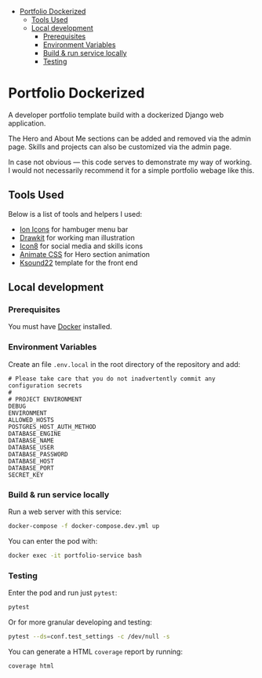 <!-- START doctoc generated TOC please keep comment here to allow auto update -->
<!-- DON'T EDIT THIS SECTION, INSTEAD RE-RUN doctoc TO UPDATE -->

- [Portfolio Dockerized](#portfolio-dockerized)
  - [Tools Used](#tools-used)
  - [Local development](#local-development)
    - [Prerequisites](#prerequisites)
    - [Environment Variables](#environment-variables)
    - [Build & run service locally](#build--run-service-locally)
    - [Testing](#testing)

<!-- END doctoc generated TOC please keep comment here to allow auto update -->

# Portfolio Dockerized

A developer portfolio template build with a dockerized Django web application.

The Hero and About Me sections can be added and removed via the admin page. Skills and projects can also be customized via the admin page.

In case not obvious — this code serves to demonstrate my way of working. I would not necessarily recommend it for a simple portfolio webage like this.

## Tools Used

Below is a list of tools and helpers I used:

- [Ion Icons](https://ionic.io/ionicons) for hambuger menu bar
- [Drawkit](https://www.drawkit.io/) for working man illustration
- [Icon8](https://icons8.com/) for social media and skills icons
- [Animate CSS](https://animate.style/) for Hero section animation
- [Ksound22](https://github.com/Ksound22/developer-portfolio/) template for the front end

## Local development

### Prerequisites

You must have [Docker](https://www.docker.com/) installed.

### Environment Variables

Create an file `.env.local` in the root directory of the repository and add:

```
# Please take care that you do not inadvertently commit any configuration secrets
#
# PROJECT ENVIRONMENT
DEBUG
ENVIRONMENT
ALLOWED_HOSTS
POSTGRES_HOST_AUTH_METHOD
DATABASE_ENGINE
DATABASE_NAME
DATABASE_USER
DATABASE_PASSWORD
DATABASE_HOST
DATABASE_PORT
SECRET_KEY
```

### Build & run service locally

Run a web server with this service:

```bash
docker-compose -f docker-compose.dev.yml up
```

You can enter the pod with:

```bash
docker exec -it portfolio-service bash
```

### Testing

Enter the pod and run just `pytest`:

```bash
pytest
```

Or for more granular developing and testing:

```bash
pytest --ds=conf.test_settings -c /dev/null -s
```

You can generate a HTML `coverage` report by running:

```bash
coverage html
```

